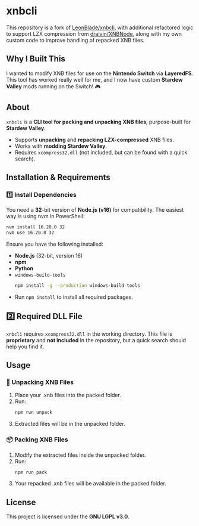 # xnbcli
This repository is a fork of [LeonBlade/xnbcli](https://github.com/LeonBlade/xnbcli), with additional refactored logic to support LZX compression from [draivin/XNBNode](https://github.com/draivin/XNBNode), along with my own custom code to improve handling of repacked XNB files.

## Why I Built This
I wanted to modify XNB files for use on the **Nintendo Switch** via **LayeredFS**. This tool has worked really well for me, and I now have custom **Stardew Valley** mods running on the Switch! 🎮

## About
`xnbcli` is a **CLI tool for packing and unpacking XNB files**, purpose-built for **Stardew Valley**.
- Supports **unpacking** and **repacking LZX-compressed** XNB files.
- Works with **modding Stardew Valley**.
- Requires `xcompress32.dll` (not included, but can be found with a quick search).

## Installation & Requirements
### 1️⃣ Install Dependencies
You need a **32**-bit version of **Node.js (v16)** for compatibility. The easiest way is using nvm in PowerShell:
```sh
nvm install 16.20.0 32
nvm use 16.20.0 32
```
Ensure you have the following installed:
- **Node.js** (32-bit, version 16)
- **npm**
- **Python**
- `windows-build-tools`
    ```sh
    npm install -g --production windows-build-tools
    ```
- Run `npm install` to install all required packages.
## 2️⃣ Required DLL File
`xnbcli` requires `xcompress32.dll` in the working directory. This file is **proprietary** and **not included** in the repository, but a quick search should help you find it.

## Usage
### 📂 Unpacking XNB Files
1. Place your .xnb files into the packed folder.
2. Run:
    ```sh
    npm run unpack
    ```
3. Extracted files will be in the unpacked folder.
### 📦 Packing XNB Files
1. Modify the extracted files inside the unpacked folder.
2. Run:
    ```sh
    npm run pack
    ```
3. Your repacked .xnb files will be available in the packed folder.

## License
This project is licensed under the **GNU LGPL v3.0**.